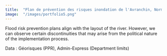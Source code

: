 ```yaml
---
title:  "Plan de prévention des risques inondation de l'Avranchin, Normandy"
image:  "/images/portfolio5.png"
---
```


Flood risk prevention plans align with the layout of the river. However, we can observe certain discontinuities that may arise from the political nature of the implementation process.

Data : Géorisques (PPR), Admin-Express (Department limits)
